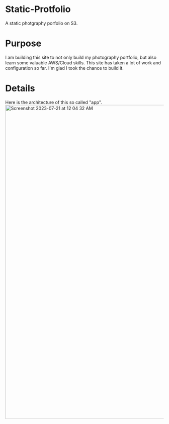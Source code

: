 # Static-Protfolio
A static photgraphy porfolio on S3. 
# Purpose
I am building this site to not only build my photography portfolio, but also learn some valuable AWS/Cloud skills. This site has taken a lot of work and configuration so far. I'm glad I took the chance to build it.
# Details
Here is the architecture of this so called "app".
<img width="1000" alt="Screenshot 2023-07-21 at 12 04 32 AM" src="https://github.com/kwehen/Static-Portfolio/assets/110314567/b769382d-d16b-48a7-ba25-83704464fdb7">
